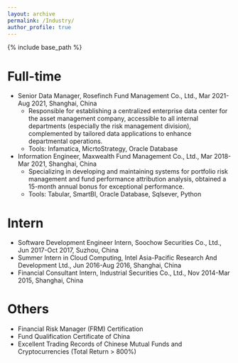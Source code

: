 ```yaml
---
layout: archive
permalink: /Industry/
author_profile: true
---
```


{% include base_path %}

Full-time
======
* Senior Data Manager, Rosefinch Fund Management Co., Ltd., Mar 2021-Aug 2021, Shanghai, China  
  * Responsible for establishing a centralized enterprise data center for the asset management company, accessible to all internal departments (especially the risk management division), complemented by tailored data applications to enhance departmental operations.
  * Tools: Infamatica, MicrtoStrategy, Oracle Database
* Information Engineer, Maxwealth Fund Management Co., Ltd., Mar 2018-Mar 2021, Shanghai, China  
  * Specializing in developing and maintaining systems for portfolio risk management and fund performance attribution analysis, obtained a 15-month annual bonus for exceptional performance.
  * Tools: Tabular, SmartBI, Oracle Database, Sqlsever, Python

Intern
======
* Software Development Engineer Intern, Soochow Securities Co., Ltd., Jun 2017-Oct 2017, Suzhou, China
* Summer Intern in Cloud Computing, Intel Asia-Pacific Research And Development Ltd., Jun 2016-Aug 2016, Shanghai, China
* Financial Consultant Intern, Industrial Securities Co., Ltd., Nov 2014-Mar 2015, Shanghai, China
  
Others 
======
* Financial Risk Manager (FRM) Certification
* Fund Qualification Certificate of China
* Excellent Trading Records of Chinese Mutual Funds and Cryptocurrencies (Total Return > 800%)
